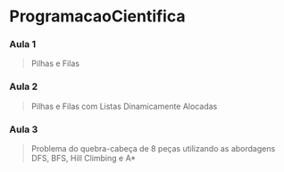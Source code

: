 # ProgramacaoCientifica

### Aula 1

> Pilhas e Filas

### Aula 2

> Pilhas e Filas com Listas Dinamicamente Alocadas

### Aula 3

> Problema do quebra-cabeça de 8 peças utilizando as abordagens DFS, BFS, Hill Climbing e A*
